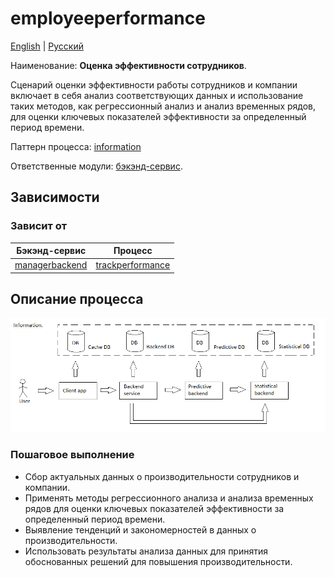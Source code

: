 # employeeperformance

[English](employeeperformance.md) | [Русский](employeeperformance.ru.md)

Наименование: **Оценка эффективности сотрудников**.

Сценарий оценки эффективности работы сотрудников и компании включает в себя анализ соответствующих данных и использование таких методов, как регрессионный анализ и анализ временных рядов, для оценки ключевых показателей эффективности за определенный период времени.

Паттерн процесса: [information](../../processpatterns/information.md)

Ответственные модули: [бэкэнд-сервис](../../backend/statisticalbackend.md).

## Зависимости

### Зависит от

| Бэкэнд-сервис | Процесс |
| --- | ---- |
| [managerbackend](../../backend/managerbackend.ru.md) | [trackperformance](../manager/trackperformance.ru.md) |

## Описание процесса

![information_overall](../../img/information_overall.png)

### Пошаговое выполнение

- Сбор актуальных данных о производительности сотрудников и компании.
- Применять методы регрессионного анализа и анализа временных рядов для оценки ключевых показателей эффективности за определенный период времени.
- Выявление тенденций и закономерностей в данных о производительности.
- Использовать результаты анализа данных для принятия обоснованных решений для повышения производительности.
